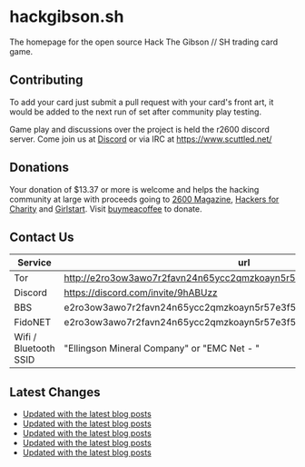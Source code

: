 # hackgibson.sh
The homepage for the open source Hack The Gibson // SH trading card game.


## Contributing

To add your card just submit a pull request with your card's front art, it would be added to the next run of set after community play testing.

Game play and discussions over the project is held the r2600 discord server. Come join us at [Discord](https://discord.com/invite/9hABUzz) or via IRC at https://www.scuttled.net/


## Donations

Your donation of $13.37 or more is welcome and helps the hacking community at large with proceeds going to [2600 Magazine](https://2600.com/), [Hackers for Charity](https://hackersforcharity.org) and [Girlstart](https://girlstart.org).  Visit [buymeacoffee](https://www.buymeacoffee.com/hackgibson.sh) to donate.


## Contact Us

Service | url
-|-
Tor | http://e2ro3ow3awo7r2favn24n65ycc2qmzkoayn5r57e3f56nvjwdcgg32ad.onion
Discord | https://discord.com/invite/9hABUzz
BBS | e2ro3ow3awo7r2favn24n65ycc2qmzkoayn5r57e3f56nvjwdcgg32ad.onion:23
FidoNET | e2ro3ow3awo7r2favn24n65ycc2qmzkoayn5r57e3f56nvjwdcgg32ad.onion:24554
Wifi / Bluetooth SSID | "Ellingson Mineral Company" or "EMC Net - <fidonet address>"

## Latest Changes
<!-- BLOG-POST-LIST:START -->
- [Updated with the latest blog posts](https://github.com/DFW2600/hackgibson.sh/commit/c1c38122906a7f61d264c6ddbfefbd463a1d1c96)
- [Updated with the latest blog posts](https://github.com/DFW2600/hackgibson.sh/commit/daba977ea1576588c51af46b790838e2c6b0d2a1)
- [Updated with the latest blog posts](https://github.com/DFW2600/hackgibson.sh/commit/eadfaf6c9f389707b583fc498df2f8d13f6b5b52)
- [Updated with the latest blog posts](https://github.com/DFW2600/hackgibson.sh/commit/900fadb8ae35747b61177c41a99beefda31f3cf4)
- [Updated with the latest blog posts](https://github.com/DFW2600/hackgibson.sh/commit/51c3a63dacc9c37b9d566106eb00eaebf928b70f)
<!-- BLOG-POST-LIST:END -->

